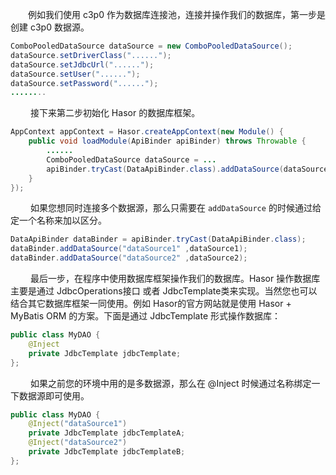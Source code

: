 &emsp;&emsp;例如我们使用 c3p0 作为数据库连接池，连接并操作我们的数据库，第一步是创建 c3p0 数据源。
```java
ComboPooledDataSource dataSource = new ComboPooledDataSource();
dataSource.setDriverClass("......");
dataSource.setJdbcUrl("......");
dataSource.setUser("......");
dataSource.setPassword("......");
........
```

&emsp;&emsp; 接下来第二步初始化 Hasor 的数据库框架。
```java
AppContext appContext = Hasor.createAppContext(new Module() {
    public void loadModule(ApiBinder apiBinder) throws Throwable {
        ......
        ComboPooledDataSource dataSource = ...
        apiBinder.tryCast(DataApiBinder.class).addDataSource(dataSource);
    }
});
```

&emsp;&emsp; 如果您想同时连接多个数据源，那么只需要在 `addDataSource` 的时候通过给定一个名称来加以区分。
```java
DataApiBinder dataBinder = apiBinder.tryCast(DataApiBinder.class);
dataBinder.addDataSource("dataSource1" ,dataSource1);
dataBinder.addDataSource("dataSource2" ,dataSource2);
```

&emsp;&emsp; 最后一步，在程序中使用数据库框架操作我们的数据库。Hasor 操作数据库主要是通过 JdbcOperations接口 或者 JdbcTemplate类来实现。当然您也可以结合其它数据库框架一同使用。例如 Hasor的官方网站就是使用 Hasor + MyBatis ORM 的方案。下面是通过 JdbcTemplate 形式操作数据库：
```java
public class MyDAO {
    @Inject
    private JdbcTemplate jdbcTemplate;
};
```

&emsp;&emsp; 如果之前您的环境中用的是多数据源，那么在 @Inject 时候通过名称绑定一下数据源即可使用。
```java
public class MyDAO {
    @Inject("dataSource1")
    private JdbcTemplate jdbcTemplateA;
    @Inject("dataSource2")
    private JdbcTemplate jdbcTemplateB;
};
```